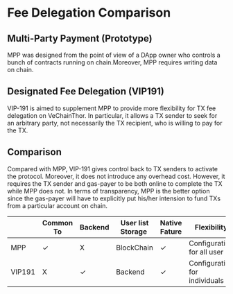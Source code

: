 # Fee Delegation Comparison

## Multi-Party Payment (Prototype)

MPP was designed from the point of view of a DApp owner who controls a bunch of contracts running on chain.Moreover, MPP requires writing data on chain.

## Designated Fee Delegation (VIP191)

VIP-191 is aimed to supplement MPP to provide more flexibility for TX fee delegation on VeChainThor. In particular, it allows a TX sender to seek for an arbitrary party, not necessarily the TX recipient, who is willing to pay for the TX.


## Comparison 
Compared with MPP, VIP-191 gives control back to TX senders to activate the protocol. Moreover, it does not introduce any overhead cost. However, it requires the TX sender and gas-payer to be both online to complete the TX while MPP does not. In terms of transparency, MPP is the better option since the gas-payer will have to explicitly put his/her intension to fund TXs from a particular account on chain.

|  | Common To | Backend | User list Storage  | Native Fature | Flexibility |
| --- | --- | --- | --- | --- | --- |
| MPP | ✓ | X  | BlockChain | ✓ | Configuration for all user |
| VIP191 | X  | ✓ | Backend | ✓ | Configuration for individuals  |